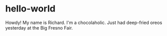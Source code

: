 # hello-world
Howdy!
My name is Richard. I'm a chocolaholic. Just had deep-fried oreos yesterday at the Big Fresno Fair.
